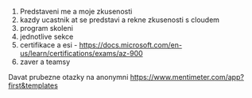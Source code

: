 1. Predstaveni me a moje zkusenosti
2. kazdy ucastnik at se predstavi a rekne zkusenosti s cloudem
3. program skoleni
4. jednotlive sekce
5. certifikace a esi - https://docs.microsoft.com/en-us/learn/certifications/exams/az-900
6. zaver a teamsy

Davat prubezne otazky na anonymni
https://www.mentimeter.com/app?first&templates